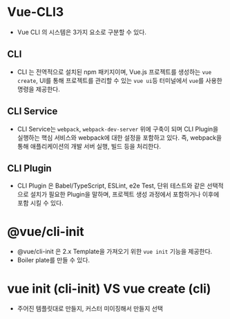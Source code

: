 # Vue-CLI3
- Vue CLI 의 시스템은 3가지 요소로 구분할 수 있다. 
## CLI 
- CLI 는 전역적으로 설치된 npm 패키지이며, Vue.js 프로젝트를 생성하는 `vue create`, UI를 통해 프로젝트를 관리할 수 있는 `vue ui`등 터미널에서 `vue`를 사용한 명령을 제공한다. 

## CLI Service 
- CLI Service는 `webpack`, `webpack-dev-server` 위에 구축이 되며 CLI Plugin을 실행하는 핵심 서비스와 webpack에 대한 설정을 포함하고 있다. 즉, webpack을 통해 애플리케이션의 개발 서버 실행, 빌드 등을 처리한다.

## CLI Plugin
- CLI Plugin 은 Babel/TypeScript, ESLint, e2e Test, 단위 테스트와 같은 선택적으로 설치가 필요한 Plugin을 말하며, 프로젝트 생성 과정에서 포함하거나 이후에 포함 시킬 수 있다.

# @vue/cli-init
- @vue/cli-init 은 2.x Template을 가져오기 위한 `vue init` 기능을 제공한다. 
- Boiler plate를 만들 수 있다. 

# vue init (cli-init) VS vue create (cli)
- 주어진 템플릿대로 만들지, 커스터 미이징해서 만들지 선택
 